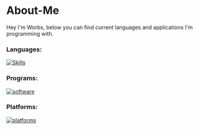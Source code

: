 # About-Me

Hey I'm Worbs, below you can find current languages and applications I'm programming with.

### Languages:
[![Skills](https://skillicons.dev/icons?i=c,cpp,cs,js,html,css,py,java,php,nodejs)](https://skillicons.dev)

### Programs:
[![software](https://skillicons.dev/icons?i=vscode,visualstudio)](https://skillicons.dev)

### Platforms:
[![platforms](https://skillicons.dev/icons?i=discord,bots,github)](https://skillicons.dev)
